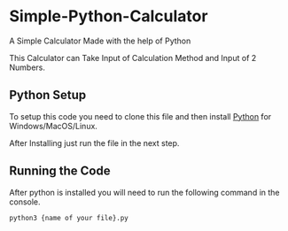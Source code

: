 # Simple-Python-Calculator
A Simple Calculator Made with the help of Python

This Calculator can Take Input of Calculation Method and Input of 2 Numbers.

##  Python Setup

To setup this code you need to clone this file and then install [Python](https://www.python.org) for Windows/MacOS/Linux.

After Installing just run the file in the next step.

## Running the Code

After python is installed you will need to run the following command in the console.

```bash
python3 {name of your file}.py
```
